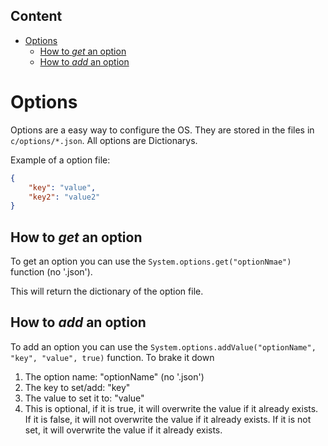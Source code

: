 ## Content

- [Options](#options)
  - [How to *get* an option](#how-to-get-an-option)
  - [How to *add* an option](#how-to-add-an-option)

# Options

Options are a easy way to configure the OS. They are stored in the files in `c/options/*.json`. All options are Dictionarys.

Example of a option file:

```json
{
    "key": "value",
    "key2": "value2"
}
```

## How to *get* an option

To get an option you can use the `System.options.get("optionNmae")` function (no '.json').

This will return the dictionary of the option file.

## How to *add* an option

To add an option you can use the `System.options.addValue("optionName", "key", "value", true)` function.
To brake it down

1.  The option name: "optionName" (no '.json')
2.  The key to set/add: "key"
3.  The value to set it to: "value"
4.  This is optional, if it is true, it will overwrite the value if it already exists. If it is false, it will not overwrite the value if it already exists. If it is not set, it will overwrite the value if it already exists.

